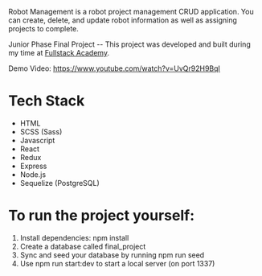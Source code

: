 Robot Management is a robot project management CRUD application. You can create, delete, and update robot information as well as assigning projects to complete.

Junior Phase Final Project -- This project was developed and built during my time at [Fullstack Academy](https://www.fullstackacademy.com/).

Demo Video: https://www.youtube.com/watch?v=UvQr92H9BqI

# Tech Stack
* HTML
* SCSS (Sass)
* Javascript
* React
* Redux
* Express
* Node.js
* Sequelize (PostgreSQL)

# To run the project yourself:
1. Install dependencies: npm install
2. Create a database called final_project
3. Sync and seed your database by running npm run seed
4. Use npm run start:dev to start a local server (on port 1337)
